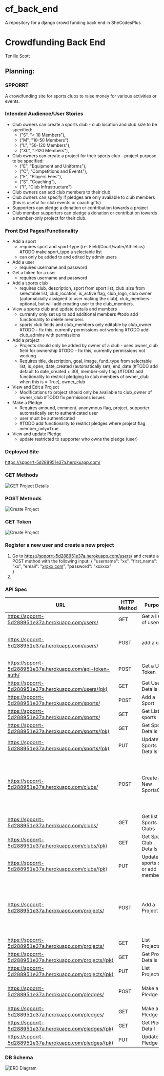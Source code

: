 # cf_back_end
A repository for a django crowd funding back end in SheCodesPlus

# Crowdfunding Back End
Tenille Scott

## Planning:
### SPPORRT
A crowdfunding site for sports clubs to raise money for various activities or events.

### Intended Audience/User Stories
- Club owners can create a sports club - club location and club size to be specified:
  - ("S", "< 10 Members"),
  - ("M", "10-50 Members"),
  - ("L", "50-120 Members"),
  - ("XL", ">120 Members"),
- Club owners can create a project for their sports club - project purpose to be specified:
  - ("E", "Equipment and Uniforms"),
  - ("C", "Competitions and Events"),
  - ("F", "Players Fees"),
  - ("S", "Coaching"),
  - ("I", "Club Infrastructure")
- Club owners can add club members to their club
- Club owners can specify if pledges are only available to club members (this is useful for club events or coach gifts)
- Supporters can pledge a donation or contribution towards a project
- Club member supporters can pledge a donation or contribution towards a member-only project for their club.

### Front End Pages/Functionality
- Add a sport 
  - requires sport and sport-type (i.e. Field/Court/water/Athletics) #TODO make sport_type a selectable list
  - can only be added to and edited by admin users
- Add a user
  - requires username and password
- Get a token for a user
  - requires username and password
- Add a sports club 
  - requires club, description, sport from sport list, club_size from selectable list, club_location, is_active flag, club_logo, club owner (automatcially assigned to user making the club), club_members - optional, but will add creating user to the club_members.
- View a sports club and update details and members
  - currently only set up to add additional members #todo add functionality to delete members
  - sports club fields and club_members only editable by club_owner #TODO - fix this, currently permissions not working #TODO add club_admins with permissions
- Add a project
  - Projects should only be added by owner of a club - uses owner_club field for ownership #TODO - fix this, currently permissions not working
  - Requires title, description, goal, image, fund_type from selectable list, is_open, date_created (automatically set), end_date (#TODO add default to date_created + 30), member-only flag (#TODO add functionality to restrict pledging to club members of owner_club when this is = True), owner_club
- View and Edit a Project
  - Modifications to project should only be available to club_owner of owner_club #TODO fix permissions issues
- Make a Pledge
  - Requires amound, comment, anonymous flag, project, supporter automatically set to authenticated user
  - user must be authenticated
  - #TODO add functionality to restrict pledges where project flag member_only=True
- View and update Pledge
  - update restricted to supporter who owns the pledge (user)

### Deployed Site
https://spporrt-5d288951e37a.herokuapp.com/

### GET Methods
![GET Project Details](./images/get_project_details.png)

### POST Methods
![Create Project](./images/get_project_details.png)

### GET Token
![Create Project](./images/get_token.png)

### Register a new user and create a new project
1. Go to https://spporrt-5d288951e37a.herokuapp.com/users/ and create a POST method with the following input:
        {
		"username": "xx",
		"first_name": "xx",
		"email": "x@xx.com",
		"password": "xxxxxx"	
}
2. 


### API Spec

| URL | HTTP Method | Purpose     | Request Body | Success Response Code | Authentication/Authorisation |
| --- | ----------- | ----------- | ------------ | --------------------- | ---------------------------- |
| https://spporrt-5d288951e37a.herokuapp.com/users/    |      GET       |      Get a list of users    |       n/a      |              200         |            none                  |
| https://spporrt-5d288951e37a.herokuapp.com/users/    |      POST      |      add a user    |      {"username": "Bob","first_name": "Bob","email": "bob@email.com","password": "xxx"     |              HTTP_201_CREATED or HTTP_400_BAD_REQUEST       |            none                  |
| https://spporrt-5d288951e37a.herokuapp.com/api-token-auth/   |      POST       |      Get a User Token    |     {password":"xxx","username": "John"}     |              200         |            none                  |
| https://spporrt-5d288951e37a.herokuapp.com/users/(pk)   |     GET     |      Get User Details    |      n/a    |              200         |            none  |
| https://spporrt-5d288951e37a.herokuapp.com/sports/    |     POST    |      Add a Sport    |      {"sport": "Netball",	"sport_type":"Court"}   |              HTTP_201_CREATED or HTTP_400_BAD_REQUEST     |            Authorised User  |
| https://spporrt-5d288951e37a.herokuapp.com/sports/    |     GET    |      Get List of sports   |     n/a    |              200         |            none |
| https://spporrt-5d288951e37a.herokuapp.com/sports/(pk)   |  GET    |      Get Sports Details   |     n/a    |              200         |            none |
| https://spporrt-5d288951e37a.herokuapp.com/sports/(pk)   |   PUT   |      Update Sports Details   |    "sport" and/or "sport_type"   |              200 / HTTP_400_BAD_REQUEST        |            Admin User |
| https://spporrt-5d288951e37a.herokuapp.com/clubs/  |   POST  |      Create a New SportsClub   |   {"club": "John's HUGE Soccer Club",	"description": "The hugest Club in the World!",	"club_size": "XL","club_location": "NotPerth",	"is_active": "True",	"club_logo": "https://tinyurl.com/2krfmya8",	"sport": 2,	"club_members": []}  |              HTTP_201_CREATED or HTTP_400_BAD_REQUEST         |            Authenticated user |
| https://spporrt-5d288951e37a.herokuapp.com/clubs/  |   GET  |     Get list of Sports Clubs   |   n/a  |              200         |            none |
| https://spporrt-5d288951e37a.herokuapp.com/clubs/(pk)  |   GET  |     Get Sports Club Details  |   n/a  |              200         |            none |
| https://spporrt-5d288951e37a.herokuapp.com/clubs/(pk)  |   PUT  |    Update sports club or add members  |   any field(s)  |              200 / HTTP_400_BAD_REQUEST        |       Authorised user who is club_owner |
| https://spporrt-5d288951e37a.herokuapp.com/projects/  |  POST  |   Add a Project  |   {"title": "help us please","description": "we are tiny and need $$","goal": 2000,"image": "https://fake-url.com","fund_type": "F","is_open": "True","end_date": "2024-11-25","member_only": "False","owner_club": 1} |             HTTP_201_CREATED or HTTP_400_BAD_REQUEST         |       Authorised user who is club_owner |
| https://spporrt-5d288951e37a.herokuapp.com/projects/  |   GET  |     List Projects  |   n/a  |              200         |            none |
| https://spporrt-5d288951e37a.herokuapp.com/projects/(pk)  |   GET  |     Get Project Details |   n/a  |              200         |            none |
| https://spporrt-5d288951e37a.herokuapp.com/projects/(pk)  |   PUT  |     List Projects  |   any field(s)  |              200 / HTTP_400_BAD_REQUEST        |            Authorised user who is club_owner |
|  https://spporrt-5d288951e37a.herokuapp.com/pledges/ |   POST  |     Make a Pledge  |   {"amount": 50,"comment": "you guys deserve this","anonymous": "False","project": 5}  |              HTTP_201_CREATED or HTTP_400_BAD_REQUEST         |            Authorised user |
|  https://spporrt-5d288951e37a.herokuapp.com/pledges/ |   GET  |     Make a Pledge  |  n/a  |              200         |          none |
|  https://spporrt-5d288951e37a.herokuapp.com/pledges/(pk) |   GET  |     Get Pledge Detail  |   n/a  |              200         |            Authorised user |
|  https://spporrt-5d288951e37a.herokuapp.com/pledges/(pk) |   PUT  |     Update Pledge |   any field(s)  |              200 / HTTP_400_BAD_REQUEST        |            Authorised user who owns the pledge |
### DB Schema
![ERD Diagram](./images/ERD.jpg )

